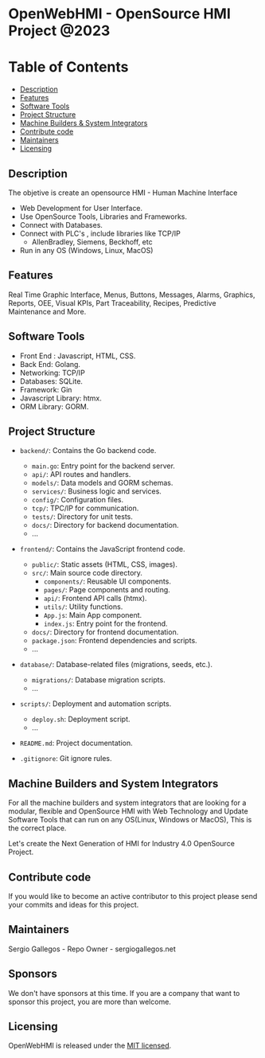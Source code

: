 # OpenWebHMI - OpenSource HMI Project @2023

Table of Contents
=======================

* [Description](#description)
* [Features](#features)
* [Software Tools](#software-tools)
* [Project Structure](#project-structure)
* [Machine Builders & System Integrators](#machine-builders-and-system-integrators)
* [Contribute code](#contribute-code)
* [Maintainers](#maintainers)
* [Licensing](#licensing)

Description
------

The objetive is create an opensource HMI - Human Machine Interface
  - Web Development for User Interface.
  - Use OpenSource Tools, Libraries and Frameworks.
  - Connect with Databases.
  - Connect with PLC's , include libraries like TCP/IP
    - AllenBradley, Siemens, Beckhoff, etc
  - Run in any OS (Windows, Linux, MacOS)

Features
------

Real Time Graphic Interface, Menus, Buttons, Messages, Alarms, Graphics, Reports, OEE, Visual KPIs, Part Traceability, Recipes, Predictive Maintenance and More.

Software Tools
------

- Front End : Javascript, HTML, CSS.
- Back End: Golang.
- Networking: TCP/IP
- Databases: SQLite.
- Framework: Gin
- Javascript Library: htmx.
- ORM Library: GORM.

Project Structure
------

- `backend/`: Contains the Go backend code.
  - `main.go`: Entry point for the backend server.
  - `api/`: API routes and handlers.
  - `models/`: Data models and GORM schemas.
  - `services/`: Business logic and services.
  - `config/`: Configuration files.
  - `tcp/`: TPC/IP for communication.
  - `tests/`: Directory for unit tests.
  - `docs/`: Directory for backend documentation.
  - ...

- `frontend/`: Contains the JavaScript frontend code.
  - `public/`: Static assets (HTML, CSS, images).
  - `src/`: Main source code directory.
    - `components/`: Reusable UI components.
    - `pages/`: Page components and routing.
    - `api/`: Frontend API calls (htmx).
    - `utils/`: Utility functions.
    - `App.js`: Main App component.
    - `index.js`: Entry point for the frontend.
  - `docs/`: Directory for frontend documentation.
  - `package.json`: Frontend dependencies and scripts.
  - ...

- `database/`: Database-related files (migrations, seeds, etc.).
  - `migrations/`: Database migration scripts.
  - ...

- `scripts/`: Deployment and automation scripts.
  - `deploy.sh`: Deployment script.
  - ...

- `README.md`: Project documentation.
- `.gitignore`: Git ignore rules.


Machine Builders and System Integrators
------

For all the machine builders and system integrators that are looking for a modular, flexible and OpenSource HMI with Web Technology and Update Software Tools that can run on any OS(Linux, Windows or MacOS), This is the correct place.

Let's create the Next Generation of HMI for Industry 4.0 OpenSource Project.

Contribute code
------

If you would like to become an active contributor to this project please send your commits and ideas for this project.

Maintainers
------

Sergio Gallegos - Repo Owner  - sergiogallegos.net

Sponsors
------

We don't have sponsors at this time. If you are a company that want
to sponsor this project, you are more than welcome.

Licensing
------

OpenWebHMI is released under the [MIT licensed](./LICENSE).
